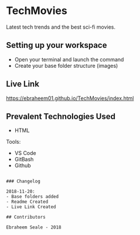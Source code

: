 # TechMovies

Latest tech trends and the best sci-fi movies.

## Setting up your workspace

- Open your terminal and launch the command 
- Create your base folder structure (images)


## Live Link
https://ebraheem01.github.io/TechMovies/index.html

## Prevalent Technologies Used

 - HTML


Tools:

- VS Code
- GitBash
- Github

```

### Changelog

2018-11-20:
- Base folders added
- Readme Created
- Live Link Created

## Contributors

Ebraheem Seale - 2018

